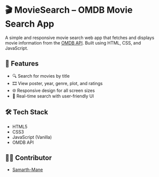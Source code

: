 # 🎬 MovieSearch – OMDB Movie Search App

A simple and responsive movie search web app that fetches and displays movie information from the [OMDB API](https://www.omdbapi.com/). Built using HTML, CSS, and JavaScript.

## 🚀 Features

- 🔍 Search for movies by title
- 🎞️ View poster, year, genre, plot, and ratings
- 🌐 Responsive design for all screen sizes
- 🔁 Real-time search with user-friendly UI

## 🛠️ Tech Stack

- HTML5
- CSS3
- JavaScript (Vanilla)
- OMDB API

## 🙋‍♂️ Contributor

- [Samarth-Mane](https://github.com/Samarth-Mane)
